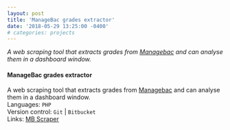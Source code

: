 ```yaml
---
layout: post
title: 'ManageBac grades extractor'
date: '2018-05-29 13:25:00 -0400'
# categories: projects
---
```


_A web scraping tool that extracts grades from [Managebac](https://cdn.managebac.com) and can analyse them in a dashboard window._  
<!--more-->

#### **ManageBac grades extractor**

A web scraping tool that extracts grades from [Managebac](https://cdn.managebac.com) and can analyse them in a dashboard window.  
Languages: `PHP`  
Version control: `Git` | `Bitbucket`  
Links: [MB Scraper](https://nationsdesign.org/projects/signin/MB_scraper/F/index.html)

